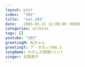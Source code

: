 ```yaml
---
layout: post
index:  "191"
title:  "vol.191"
date:   2005-05-21 12:00:00 +0300
categories: archive
tags: []
youtube: "191"
greetingM: 松ちゃん
greetingT: ア・タカッスNo.1
songName: わたしの首領(ドン)
singer: 石野真子
---
```

